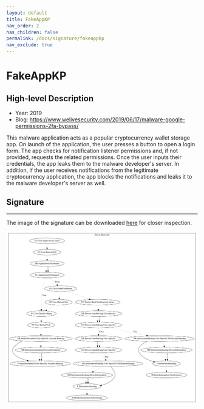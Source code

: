 ```yaml
---
layout: default
title: FakeAppKP
nav_order: 2
has_children: false
permalink: /docs/signature/fakeappkp
nav_exclude: true
---
```


# FakeAppKP

## High-level Description

* Year: 2019
* Blog: https://www.welivesecurity.com/2019/06/17/malware-google-permissions-2fa-bypass/

This malware application acts as a popular cryptocurrency wallet storage app. On launch of the application, the user presses a button to open a login form. The app checks for notification listener permissions and, if not provided, requests the related permissions. Once the user inputs their credentials, the app leaks them to the malware developer's server. In addition, if the user receives notifications from the legitimate cryptocurrency application, the app blocks the notifications and leaks it to the malware developer's server as well.

## Signature
---

The image of the signature can be downloaded [here](../../img/signatures/FakeAppKP.png) for closer inspection.

![](../../img/signatures/FakeAppKP.png)